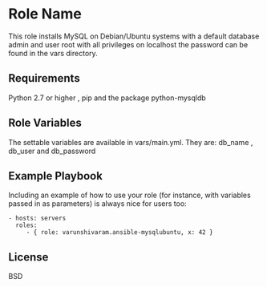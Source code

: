 Role Name
=========

This role installs MySQL on Debian/Ubuntu systems with a default database admin and user root with all privileges on localhost the password can be found in the vars directory.

Requirements
------------
Python 2.7 or higher , pip and the package python-mysqldb

Role Variables
--------------

The settable variables are available in vars/main.yml. They are:
db_name , db_user and db_password

Example Playbook
----------------

Including an example of how to use your role (for instance, with variables passed in as parameters) is always nice for users too:

    - hosts: servers
      roles:
         - { role: varunshivaram.ansible-mysqlubuntu, x: 42 }

License
-------

BSD
